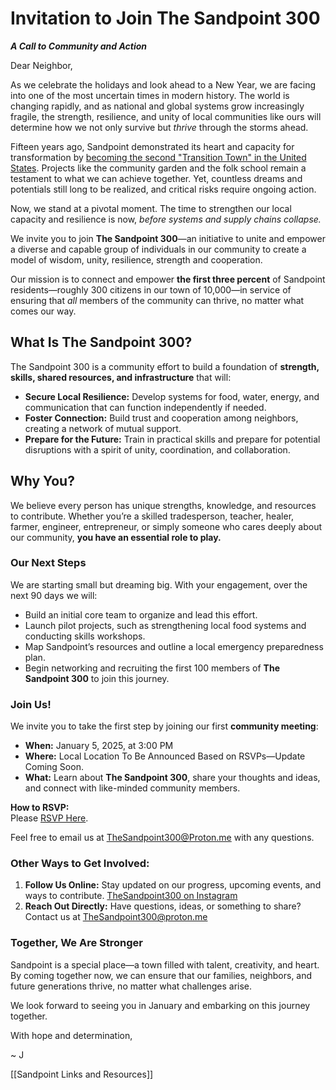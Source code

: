 # Invitation to Join The Sandpoint 300
***A Call to Community and Action***

Dear Neighbor, 

As we celebrate the holidays and look ahead to a New Year, we are facing into one of the most uncertain times in modern history. The world is changing rapidly, and as national and global systems grow increasingly fragile, the strength, resilience, and unity of local communities like ours will determine how we not only survive but _thrive_ through the storms ahead.

Fifteen years ago, Sandpoint demonstrated its heart and capacity for transformation by [becoming the second "Transition Town" in the United States](https://sandpointonline.com/sandpointmag/sms09/transition_initiative.html). Projects like the community garden and the folk school remain a testament to what we can achieve together. Yet, countless dreams and potentials still long to be realized, and critical risks require ongoing action.

Now, we stand at a pivotal moment. The time to strengthen our local capacity and resilience is now, _before systems and supply chains collapse._

We invite you to join **The Sandpoint 300**—an initiative to unite and empower a diverse and capable group of individuals in our community to create a model of wisdom, unity, resilience, strength and cooperation.

Our mission is to connect and empower **the first three percent** of Sandpoint residents—roughly 300 citizens in our town of 10,000—in service of ensuring that _all_ members of the community can thrive, no matter what comes our way.

## **What Is The Sandpoint 300?**

The Sandpoint 300 is a community effort to build a foundation of **strength, skills, shared resources, and infrastructure** that will:

- **Secure Local Resilience:** Develop systems for food, water, energy, and communication that can function independently if needed.
- **Foster Connection:** Build trust and cooperation among neighbors, creating a network of mutual support. 
- **Prepare for the Future:** Train in practical skills and prepare for potential disruptions with a spirit of unity, coordination, and collaboration.

## **Why You?**

We believe every person has unique strengths, knowledge, and resources to contribute. Whether you’re a skilled tradesperson, teacher, healer, farmer, engineer, entrepreneur, or simply someone who cares deeply about our community, **you have an essential role to play.**

### **Our Next Steps**

We are starting small but dreaming big. With your engagement, over the next 90 days we will:

- Build an initial core team to organize and lead this effort.  
- Launch pilot projects, such as strengthening local food systems and conducting skills workshops.
- Map Sandpoint’s resources and outline a local emergency preparedness plan.
- Begin networking and recruiting the first 100 members of **The Sandpoint 300** to join this journey.

### **Join Us!**

We invite you to take the first step by joining our first **community meeting**:

- **When:** January 5, 2025, at 3:00 PM
- **Where:** Local Location To Be Announced Based on RSVPs—Update Coming Soon.
- **What:** Learn about **The Sandpoint 300**, share your thoughts and ideas, and connect with like-minded community members.

**How to RSVP:**  
Please [RSVP Here](https://docs.google.com/forms/d/e/1FAIpQLScTjjY0HdVXpnXEhN1uxFDXFCCbd4UUZR2nAnklKfFKoYfrcw/viewform?usp=dialog).  

Feel free to email us at TheSandpoint300@Proton.me with any questions. 

### **Other Ways to Get Involved:**

1. **Follow Us Online:** Stay updated on our progress, upcoming events, and ways to contribute. [TheSandpoint300 on Instagram](https://www.instagram.com/thesandpoint300?igsh=MTk2YXhrOWRuemN4dg%3D%3D&utm_source=qr)   
2. **Reach Out Directly:** Have questions, ideas, or something to share? Contact us at TheSandpoint300@proton.me  
### **Together, We Are Stronger**

Sandpoint is a special place—a town filled with talent, creativity, and heart. By coming together now, we can ensure that our families, neighbors, and future generations thrive, no matter what challenges arise. 

We look forward to seeing you in January and embarking on this journey together.

With hope and determination,  

~ J  

[[Sandpoint Links and Resources]]  